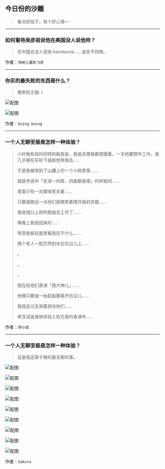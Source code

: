 ## 今日份的沙雕

> 看点好段子，有个好心情～


 
---

### 如何看待吴彦祖说他在美国没人说他帅？

> 在中国也没人说他 handsome……语言不同嘛。


作者：`帅绝人寰的飞虎`

---

### 你买的最失败的东西是什么？

> 微笑矫正器: )



![配图](http://pic4.zhimg.com/70/a9c291d8c9e23fffb9180fc3abb64b53_b.jpg)



![配图](http://pic2.zhimg.com/70/71102853baf633f6175f95a96471ac49_b.jpg)


作者：`buing buing`

---

### 一个人无聊至极是怎样一种体验？

> 小时候有段时间特别黏我爸，我爸去哪我都想跟着。一天他要野外工作，我几乎躺在车轮下威胁他带我去……
> 
> 于是我被带到了山腰上的一个小砖房里……
> 
> 就是传说中「走进一间房，四面都是墙」的样板间……
> 
> 里面只有一对聋哑老夫妻……
> 
> 只要我跑远一点他们就微笑着拽住我的衣服……
> 
> 我爸借口上厕所跑路去工作了……
> 
> 等晚上我爸回来时……
> 
> 特意偷偷往屋里看我在干什么……
> 
> 两个老人一脸茫然的坐在炕沿儿上……
> 
> 。
> 
> 。
> 
> 。
> 
> 我在给他们表演「跳大神儿」……
> 
> 他俩只要谁一抬屁股要离开炕沿儿……
> 
> 我就走过去哭着按住他们……
> 
> 再含泪返身继续投入到亢奋的表演中……


作者：`郑小武`

---

### 一个人无聊至极是怎样一种体验？

> 这是我这辈子做的最无聊的事。



![配图](http://pic1.zhimg.com/70/fb6b8ef76b2afadfc1f832a02f5d9b08_b.jpg)



![配图](http://pic1.zhimg.com/70/b53440f67f2ea3c54b128d57ba98c724_b.jpg)



![配图](http://pic2.zhimg.com/70/f69ec0af1c671df8f5507a55842e705d_b.jpg)



![配图](http://pic1.zhimg.com/70/fe0a238c69546d65b6adde50ce1fb600_b.jpg)



![配图](http://pic1.zhimg.com/70/ef74b845888bb7b083a25d3b5d831454_b.jpg)



![配图](http://pic1.zhimg.com/70/fdaabfb3799716d2710b07ebda54aa44_b.jpg)



![配图](http://pic2.zhimg.com/70/cfd13c70242a58a2d5ef4542beedcca1_b.jpg)



![配图](http://pic1.zhimg.com/70/c8b82a0e3fb051bfc5aef0f682819df0_b.jpg)



![配图](http://pic2.zhimg.com/70/6343299a91030af96b07f3cb4a46bec1_b.jpg)


作者：`Sakura`